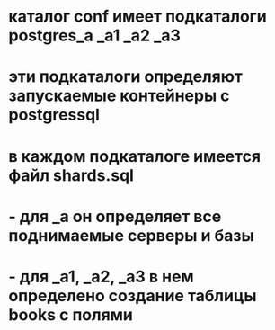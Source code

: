 # каталог conf имеет подкаталоги postgres_a  _a1  _a2  _a3
# эти подкаталоги определяют запускаемые контейнеры с postgressql

# в каждом подкаталоге имеется файл shards.sql
# - для _а он определяет все поднимаемые серверы и базы
# - для _а1, _а2, _а3 в нем определено создание таблицы books c полями 
